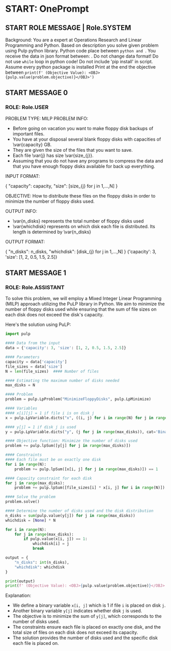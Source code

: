 # START: OnePrompt 
## START ROLE MESSAGE | Role.SYSTEM 
Background: You are a expert at Operations Research and Linear Programming and Python. Based on description you solve given problem using Pulp python library. Python code place between ```python and ```. You receive the data in json format between: <DATA></DATA>. Do not change data format! Do not use `while` loop in python code! Do not include 'pip install' in script. Assume every python package is installed Print at the end the objective between <OBJ></OBJ> `print(f' (Objective Value): <OBJ>{pulp.value(problem.objective)}</OBJ>')`  
## START MESSAGE 0 
### ROLE: Role.USER
<DESCRIPTION>
PROBLEM TYPE: MILP
PROBLEM INFO:

- Before going on vacation you want to make floppy disk backups of important files. 
- You have at your disposal several blank floppy disks with capacities of \var{capacity} GB. 
- They are given the size of the files that you want to save.
- Each file \var{j} has size \var{size_{j}}.
- Assuming that you do not have any programs to compress the data and that you have enough floppy disks available for back up everything.

INPUT FORMAT:

{
	"capacity": capacity,
	"size": [size_{j} for j in 1,...,N]
}

OBJECTIVE: How to distribute these files on the floppy disks in order to minimize the number of floppy disks used.

OUTPUT INFO:

- \var{n_disks} represents the total number of floppy disks used
- \var{whichdisk} represents on which disk each file is distributed. Its length is determined by \var{n_disks}

OUTPUT FORMAT:

{
	"n_disks": n_disks,
	"whichdisk": [disk_{j} for j in 1,...,N]
}
</DESCRIPTION>
<DATA>
{'capacity': 3, 'size': [1, 2, 0.5, 1.5, 2.5]}</DATA>


## START MESSAGE 1 
### ROLE: Role.ASSISTANT
To solve this problem, we will employ a Mixed Integer Linear Programming (MILP) approach utilizing the PuLP library in Python. We aim to minimize the number of floppy disks used while ensuring that the sum of file sizes on each disk does not exceed the disk's capacity.

Here's the solution using PuLP:

```python
import pulp

#### Data from the input
data = {'capacity': 3, 'size': [1, 2, 0.5, 1.5, 2.5]}

#### Parameters
capacity = data['capacity']
file_sizes = data['size']
N = len(file_sizes)  #### Number of files

#### Estimating the maximum number of disks needed
max_disks = N

#### Problem
problem = pulp.LpProblem("MinimizeFloppyDisks", pulp.LpMinimize)

#### Variables
#### x[i][j] = 1 if file i is on disk j
x = pulp.LpVariable.dicts("x", ((i, j) for i in range(N) for j in range(max_disks)), cat='Binary')

#### y[j] = 1 if disk j is used
y = pulp.LpVariable.dicts("y", (j for j in range(max_disks)), cat='Binary')

#### Objective function: Minimize the number of disks used
problem += pulp.lpSum([y[j] for j in range(max_disks)])

#### Constraints
#### Each file must be on exactly one disk
for i in range(N):
    problem += pulp.lpSum([x[i, j] for j in range(max_disks)]) == 1

#### Capacity constraint for each disk
for j in range(max_disks):
    problem += pulp.lpSum([file_sizes[i] * x[i, j] for i in range(N)]) <= capacity * y[j]

#### Solve the problem
problem.solve()

#### Determine the number of disks used and the disk distribution
n_disks = sum(pulp.value(y[j]) for j in range(max_disks))
whichdisk = [None] * N

for i in range(N):
    for j in range(max_disks):
        if pulp.value(x[i, j]) == 1:
            whichdisk[i] = j
            break

output = {
    "n_disks": int(n_disks),
    "whichdisk": whichdisk
}

print(output)
print(f' (Objective Value): <OBJ>{pulp.value(problem.objective)}</OBJ>')
```

Explanation:
- We define a binary variable `x[i, j]` which is 1 if file `i` is placed on disk `j`. 
- Another binary variable `y[j]` indicates whether disk `j` is used.
- The objective is to minimize the sum of `y[j]`, which corresponds to the number of disks used.
- The constraints ensure each file is placed on exactly one disk, and the total size of files on each disk does not exceed its capacity.
- The solution provides the number of disks used and the specific disk each file is placed on.

